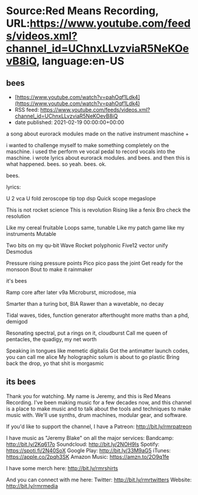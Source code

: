 # Source:Red Means Recording, URL:https://www.youtube.com/feeds/videos.xml?channel_id=UChnxLLvzviaR5NeKOevB8iQ, language:en-US

## bees
 - [https://www.youtube.com/watch?v=pahOqf1Ldk4](https://www.youtube.com/watch?v=pahOqf1Ldk4)
 - RSS feed: https://www.youtube.com/feeds/videos.xml?channel_id=UChnxLLvzviaR5NeKOevB8iQ
 - date published: 2021-02-19 00:00:00+00:00

a song about eurorack modules made on the native instrument maschine +

i wanted to challenge myself to make something completely on the maschine. i used the perform ve vocal pedal to record vocals into the maschine. i wrote lyrics about eurorack modules. and bees. and then this is what happened. bees. so yeah. bees. ok. 

bees.

lyrics: 

U 2 vca
U fold zeroscope
tip top dsp
Quick scope megaslope

This is not rocket science
This is revolution
Rising like a fenix
Bro check the resolution

Like my cereal fruitable
Loops same, tunable
Like my patch game like my instruments
Mutable

Two bits on my qu-bit
Wave Rocket polyphonic
Five12 vector unify Desmodus

Pressure rising pressure points
Pico pico pass the joint
Get ready for the monsoon
Bout to make it rainmaker

it's bees

Ramp core after later v9a
Microburst, microdose, mia

Smarter than a turing bot, BIA
Rawer than a wavetable, no decay

Tidal waves, tides, function generator afterthought
more maths than a phd, demigod

Resonating spectral, put a rings on it, cloudburst
Call me queen of pentacles, the quadigy, my net worth

Speaking in tongues like memetic digitalis
Got the antimatter launch codes, you can call me alice
My holographic solum is about to go plastic
Bring back the drop, yo that shit is morgasmic

its bees
------------------------------------
Thank you for watching. My name is Jeremy, and this is Red Means Recording. I've been making music for a few decades now, and this channel is a place to make music and to talk about the tools and techniques to make music with. We'll use synths, drum machines, modular gear, and software. 

If you'd like to support the channel, I have a Patreon:  http://bit.ly/rmrpatreon

I have music as "Jeremy Blake" on all the major services: 
Bandcamp: http://bit.ly/2Kq617o
Soundcloud: http://bit.ly/2NOH9Is
Spotify: https://spoti.fi/2N40SoX
Google Play: http://bit.ly/33M9aG5
iTunes: https://apple.co/2pqh3SK
Amazon Music: https://amzn.to/2O9q1fe

I have some merch here: http://bit.ly/rmrshirts

And you can connect with me here: 
Twitter: http://bit.ly/rmrtwitters
Website: http://bit.ly/rmrmedia

